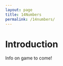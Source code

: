 ```yaml
---
layout: page
title: 14Numbers
permalink: /14numbers/
---
```


# Introduction

Info on game to come!

